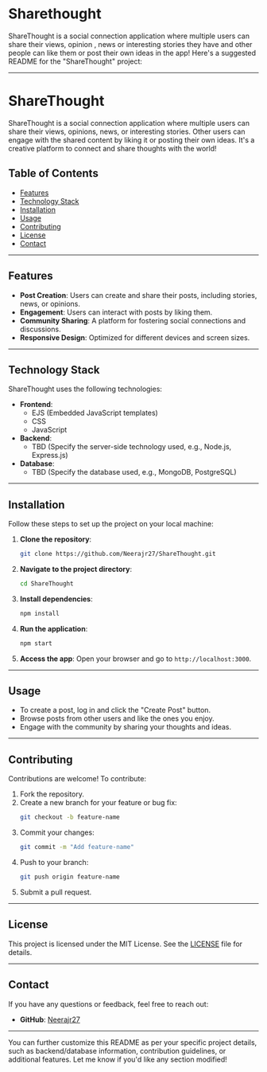 # Sharethought
ShareThought is a social connection application where multiple users can share their views, opinion , news or interesting stories they have and other people can like them or post their own ideas in the app!
Here's a suggested README for the "ShareThought" project:

---

# ShareThought

ShareThought is a social connection application where multiple users can share their views, opinions, news, or interesting stories. Other users can engage with the shared content by liking it or posting their own ideas. It's a creative platform to connect and share thoughts with the world!

## Table of Contents

- [Features](#features)
- [Technology Stack](#technology-stack)
- [Installation](#installation)
- [Usage](#usage)
- [Contributing](#contributing)
- [License](#license)
- [Contact](#contact)

---

## Features

- **Post Creation**: Users can create and share their posts, including stories, news, or opinions.
- **Engagement**: Users can interact with posts by liking them.
- **Community Sharing**: A platform for fostering social connections and discussions.
- **Responsive Design**: Optimized for different devices and screen sizes.

---

## Technology Stack

ShareThought uses the following technologies:

- **Frontend**:
  - EJS (Embedded JavaScript templates)
  - CSS
  - JavaScript
- **Backend**:
  - TBD (Specify the server-side technology used, e.g., Node.js, Express.js)
- **Database**:
  - TBD (Specify the database used, e.g., MongoDB, PostgreSQL)

---

## Installation

Follow these steps to set up the project on your local machine:

1. **Clone the repository**:
   ```bash
   git clone https://github.com/Neerajr27/ShareThought.git
   ```
2. **Navigate to the project directory**:
   ```bash
   cd ShareThought
   ```
3. **Install dependencies**:
   ```bash
   npm install
   ```
4. **Run the application**:
   ```bash
   npm start
   ```
5. **Access the app**:
   Open your browser and go to `http://localhost:3000`.

---

## Usage

- To create a post, log in and click the "Create Post" button.
- Browse posts from other users and like the ones you enjoy.
- Engage with the community by sharing your thoughts and ideas.

---

## Contributing

Contributions are welcome! To contribute:

1. Fork the repository.
2. Create a new branch for your feature or bug fix:
   ```bash
   git checkout -b feature-name
   ```
3. Commit your changes:
   ```bash
   git commit -m "Add feature-name"
   ```
4. Push to your branch:
   ```bash
   git push origin feature-name
   ```
5. Submit a pull request.

---

## License

This project is licensed under the MIT License. See the [LICENSE](./LICENSE) file for details.

---

## Contact

If you have any questions or feedback, feel free to reach out:

- **GitHub**: [Neerajr27](https://github.com/Neerajr27)

---

You can further customize this README as per your specific project details, such as backend/database information, contribution guidelines, or additional features. Let me know if you'd like any section modified!

